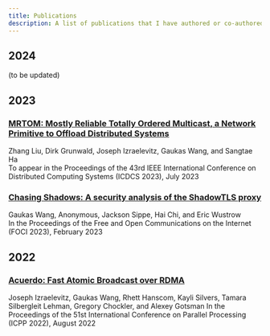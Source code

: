 ```yaml
---
title: Publications
description: A list of publications that I have authored or co-authored.
---
```

## 2024

(to be updated)

## 2023

### [MRTOM: Mostly Reliable Totally Ordered Multicast, a Network Primitive to Offload Distributed Systems](https://ieeexplore.ieee.org/document/10272412)
Zhang Liu, Dirk Grunwald, Joseph Izraelevitz, Gaukas Wang, and Sangtae Ha \
To appear in the Proceedings of the 43rd IEEE International Conference on Distributed Computing Systems (ICDCS 2023), July 2023

### [Chasing Shadows: A security analysis of the ShadowTLS proxy](https://www.petsymposium.org/foci/2023/foci-2023-0002.php)
Gaukas Wang, Anonymous, Jackson Sippe, Hai Chi, and Eric Wustrow \
In the Proceedings of the Free and Open Communications on the Internet (FOCI 2023), February 2023

## 2022

### [Acuerdo: Fast Atomic Broadcast over RDMA](https://dl.acm.org/doi/abs/10.1145/3545008.3545041)
Joseph Izraelevitz, Gaukas Wang, Rhett Hanscom, Kayli Silvers, Tamara Silbergleit Lehman, Gregory Chockler, and Alexey Gotsman
In the Proceedings of the 51st International Conference on Parallel Processing (ICPP 2022), August 2022